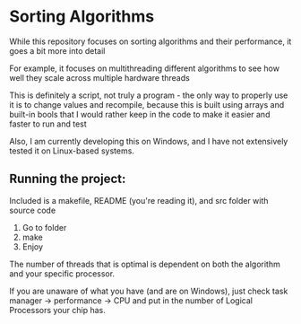 # Sorting Algorithms
While this repository focuses on sorting algorithms and their performance, it goes a bit more into detail

For example, it focuses on multithreading different algorithms to see how well they scale across multiple hardware threads

This is definitely a script, not truly a program - the only way to properly use it is to change values and recompile, because this is built using arrays and built-in bools that I would rather keep in the code to make it easier and faster to run and test

Also, I am currently developing this on Windows, and I have not extensively tested it on Linux-based systems.

## Running the project:
Included is a makefile, README (you're reading it), and src folder with source code

1. Go to folder
2. make
3. Enjoy

The number of threads that is optimal is dependent on both the algorithm and your specific processor.

If you are unaware of what you have (and are on Windows), just check task manager -> performance -> CPU and put in the number of Logical Processors your chip has.
